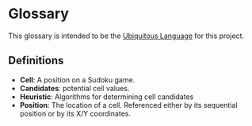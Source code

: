 # Glossary

This glossary is intended to be the [Ubiquitous Language](https://martinfowler.com/bliki/UbiquitousLanguage.html) for this project. 

## Definitions

* **Cell**: A position on a Sudoku game.  
* **Candidates**: potential cell values.
* **Heuristic**: Algorithms for determining cell candidates 
* **Position**: The location of a cell. Referenced either by its sequential position or by its X/Y coordinates. 

